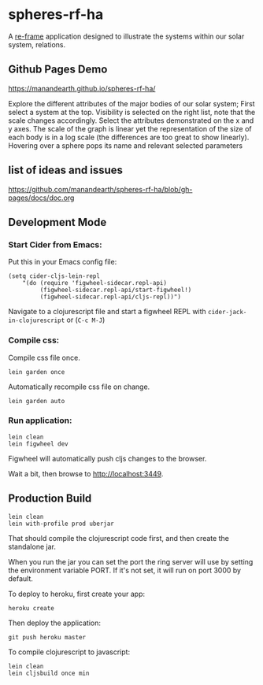 # spheres-rf-ha

A [re-frame](https://github.com/Day8/re-frame) application designed to illustrate the systems within our solar system, relations.

## Github Pages Demo

https://manandearth.github.io/spheres-rf-ha/

Explore the different attributes of the major bodies of our solar system; First select a system at the top. Visibility is selected on the right list, note that the scale changes accordingly. Select the attributes demonstrated on the x and y axes. The scale of the graph is linear yet the representation of the size of each body is in a log scale (the differences are too great to show linearly). Hovering over a sphere pops its name and relevant selected parameters

## list of ideas and issues
https://github.com/manandearth/spheres-rf-ha/blob/gh-pages/docs/doc.org

## Development Mode

### Start Cider from Emacs:

Put this in your Emacs config file:

```
(setq cider-cljs-lein-repl
	"(do (require 'figwheel-sidecar.repl-api)
         (figwheel-sidecar.repl-api/start-figwheel!)
         (figwheel-sidecar.repl-api/cljs-repl))")
```

Navigate to a clojurescript file and start a figwheel REPL with `cider-jack-in-clojurescript` or (`C-c M-J`)

### Compile css:

Compile css file once.

```
lein garden once
```

Automatically recompile css file on change.

```
lein garden auto
```

### Run application:

```
lein clean
lein figwheel dev
```

Figwheel will automatically push cljs changes to the browser.

Wait a bit, then browse to [http://localhost:3449](http://localhost:3449).

## Production Build

```
lein clean
lein with-profile prod uberjar
```

That should compile the clojurescript code first, and then create the standalone jar.

When you run the jar you can set the port the ring server will use by setting the environment variable PORT.
If it's not set, it will run on port 3000 by default.

To deploy to heroku, first create your app:

```
heroku create
```

Then deploy the application:

```
git push heroku master
```

To compile clojurescript to javascript:

```
lein clean
lein cljsbuild once min
```
